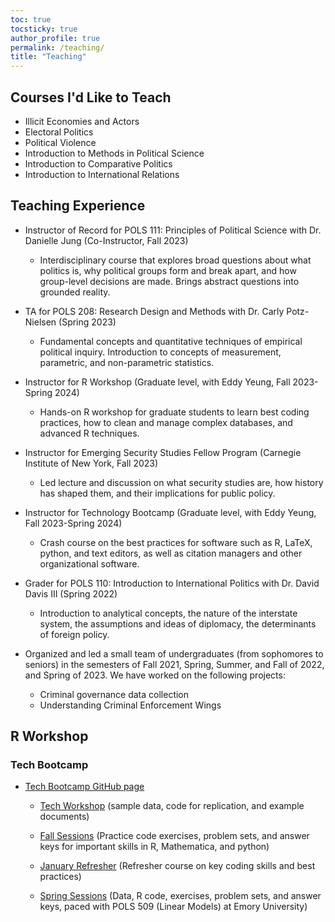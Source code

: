 ```yaml
---
toc: true
tocsticky: true
author_profile: true
permalink: /teaching/
title: "Teaching"
---
```



## Courses I'd Like to Teach

* Illicit Economies and Actors
* Electoral Politics
* Political Violence
* Introduction to Methods in Political Science
* Introduction to Comparative Politics
* Introduction to International Relations



## Teaching Experience

* Instructor of Record for POLS 111: Principles of Political Science with Dr. Danielle Jung (Co-Instructor, Fall 2023)
  * Interdisciplinary course that explores broad questions about what politics is, why political groups form and break apart, and how group-level decisions are made. Brings abstract questions into grounded reality.

* TA for POLS 208: Research Design and Methods with Dr. Carly Potz-Nielsen (Spring 2023)
  * Fundamental concepts and quantitative techniques of empirical political inquiry. Introduction to concepts of measurement, parametric, and non-parametric statistics.

* Instructor for R Workshop (Graduate level, with Eddy Yeung, Fall 2023-Spring 2024)
  * Hands-on R workshop for graduate students to learn best coding practices, how to clean and manage complex databases, and advanced R techniques. 

* Instructor for Emerging Security Studies Fellow Program (Carnegie Institute of New York, Fall 2023)
  * Led lecture and discussion on what security studies are, how history has shaped them, and their implications for public policy.

* Instructor for Technology Bootcamp (Graduate level, with Eddy Yeung, Fall 2023-Spring 2024)
  * Crash course on the best practices for software such as R, LaTeX, python, and text editors, as well as citation managers and other organizational software.

* Grader for POLS 110: Introduction to International Politics with Dr. David Davis III (Spring 2022)
  * Introduction to analytical concepts, the nature of the interstate system, the assumptions and ideas of diplomacy, the determinants of foreign policy.

* Organized and led a small team of undergraduates (from sophomores to seniors) in the semesters of Fall 2021, Spring, Summer, and Fall of 2022, and Spring of 2023. We have worked on the following projects:
  * Criminal governance data collection
  * Understanding Criminal Enforcement Wings


## R Workshop

### Tech Bootcamp

* [Tech Bootcamp GitHub page](https://github.com/adeeweller/R_Workshop/tree/main)

    * [Tech Workshop](https://github.com/adeeweller/R_Workshop/tree/main/tech_bootcamp) (sample data, code for replication, and example documents)

    * [Fall Sessions](https://github.com/adeeweller/R_Workshop/tree/main/Fall_Sessions) (Practice code exercises, problem sets, and answer keys for important skills in R, Mathematica, and python)

    * [January Refresher](https://github.com/adeeweller/R_Workshop/tree/main/January_Refresher) (Refresher course on key coding skills and best practices)

    * [Spring Sessions](https://github.com/adeeweller/R_Workshop/tree/main/Spring_Sessions) (Data, R code, exercises, problem sets, and answer keys, paced with POLS 509 (Linear Models) at Emory University)
